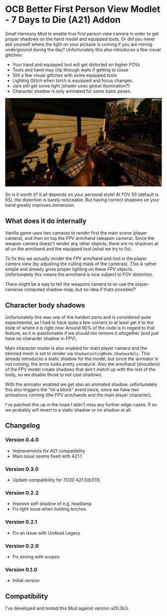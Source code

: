 # OCB Better First Person View Modlet - 7 Days to Die (A21) Addon

Small Harmony Mod to enable true first person view camera in order
to get proper shadows on the hand model and equipped tools. Or did
you never ask yourself where the light on your pickaxe is coming
if you are mining underground during the day? Unfortunately this
also introduces a few visual glitches:

- Your hand and equipped tool will get distorted on higher FOVs
- Tools and hand may clip through walls if getting to close
- Still a few visual glitches with some equipped tools
- Lighting Glitch when torch is equipped and focus changes.
- Jars still get some light (shader uses global illumination?)
- Character shadow is only animated for some basic poses.

![In-Game Shadow on Wall and Arm FOV 65](Screens/in-game-shadow-wall-fov-65.jpg)

So is it worth it? It all depends on your personal style!
At FOV 50 (default is 65), the distortion is barely noticeable.
But having correct shadows on your hand greatly improves immersion.

## What does it do internally

Vanilla game uses two cameras to render first the main scene (player
camera), and then on top the FPV arm/hand (weapon camera). Since the
weapon camera doesn't render any other objects, there are no shadows
at all on the arm/hand and the equipped tool (what we try to fix).

To fix this we actually render the FPV arm/hand and tool in the player
camera view (by adjusting the culling mask of the cameras). This is
rather simple and already gives proper lighting on these FPV objects.
Unfortunately this means the arm/hand is now subject to FOV distortion.

There might be a way to tell the weapons camera to re-use the
player-cameras computed shadow-map, but no idea if thats possible!?

## Character body shadows

Unfortunately this was one of the hardest parts and is considered
quite experimental, as I had to hack quite a few corners to at least
get it to the state of where it is right now. Around 90% of the code
is in regard to that feature, so it is questionable if we should not
remove it altogether (and just have no character shadow in FPV).

Main character model is also enabled for main player camera and the
skinned mesh is set to render via `ShadowCastingMode.ShadowsOnly`.
This already introduces a static shadow for the model, but since the
animator is not running, the arms looks pretty unnatural. Also the
arm/hand (shoulders) of the FPV model create shadows that don't match
up with the rest of the body, so we disable those to not cast shadows.

With the animator enabled we get also an animated shadow. unfortunately
this also triggers the "hit a block" event twice, since we have two
animations running (the FPV arm/hands and the main player character).

I've patched this up in the hope I didn't miss any further edge-cases.
If so we probably will revert to a static shadow or no shadow at all.

## Changelog

### Version 0.4.0

- Improvements for A21 compatibility
- Main issue seems fixed with A21.1

### Version 0.3.0

- Update compatibility for 7D2D A21.0(b313)

### Version 0.2.2

- Improve self-shadow of e.g. headlamp
- Fix light issue when holding torches

### Version 0.2.1

- Fix an issue with Undead Legacy

### Version 0.2.0

- Fix aiming with scopes

### Version 0.1.0

- Initial version

## Compatibility

I've developed and tested this Mod against version a20.3b3.

[1]: https://github.com/OCB7D2D/A20BepInExPreloader
